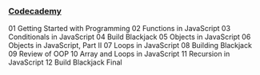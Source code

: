 ### [Codecademy](http://www.codecademy.com)
01	Getting Started with Programming
02	Functions in JavaScript
03	Conditionals in JavaScript
04	Build Blackjack
05	Objects in JavaScript
06	Objects in JavaScript, Part II
07	Loops in JavaScript
08	Building Blackjack
09	Review of OOP
10	Array and Loops in JavaScript
11	Recursion in JavaScript
12	Build Blackjack Final